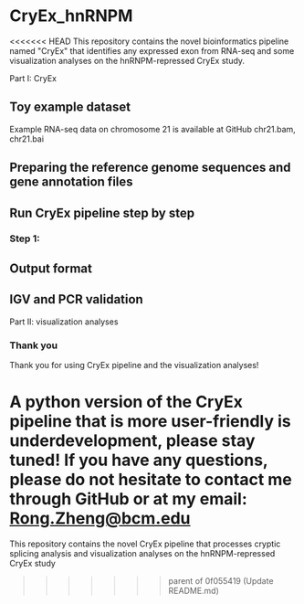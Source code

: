 # CryEx_hnRNPM
<<<<<<< HEAD
This repository contains the novel bioinformatics pipeline named "CryEx" that identifies any expressed exon from RNA-seq and some visualization analyses on the hnRNPM-repressed CryEx study. 

Part I: CryEx

## Toy example dataset 
Example RNA-seq data on chromosome 21 is available at GitHub chr21.bam, chr21.bai

## Preparing the reference genome sequences and gene annotation files

## Run CryEx pipeline step by step
### Step 1: 

## Output format

## IGV and PCR validation

Part II: visualization analyses

### Thank you
Thank you for using CryEx pipeline and the visualization analyses!

A python version of the CryEx pipeline that is more user-friendly is underdevelopment, please stay tuned! If you have any questions, please do not hesitate to contact me through GitHub or at my email: Rong.Zheng@bcm.edu
=======
This repository contains the novel CryEx pipeline that processes cryptic splicing analysis and visualization analyses on the hnRNPM-repressed CryEx study
>>>>>>> parent of 0f055419 (Update README.md)
